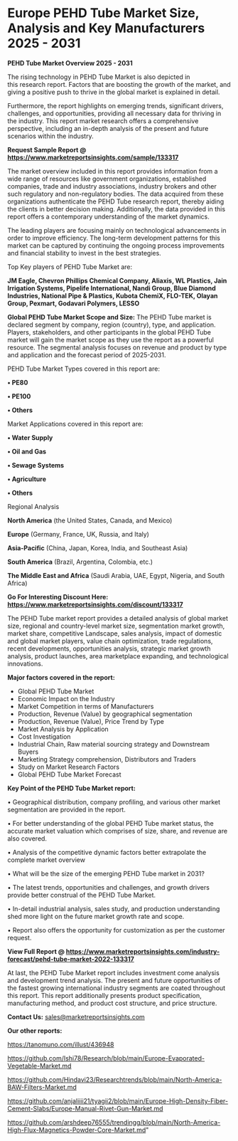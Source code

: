 # Europe PEHD Tube Market Size, Analysis and Key Manufacturers 2025 - 2031

<Strong> PEHD Tube Market Overview 2025 - 2031</strong>

The rising technology in PEHD Tube Market is also depicted in this research report. Factors that are boosting the growth of the market, and giving a positive push to thrive in the global market is explained in detail.

Furthermore, the report highlights on emerging trends, significant drivers, challenges, and opportunities, providing all necessary data for thriving in the industry. This report market research offers a comprehensive perspective, including an in-depth analysis of the present and future scenarios within the industry.

<strong>Request Sample Report @ <a href=https://www.marketreportsinsights.com/sample/133317>https://www.marketreportsinsights.com/sample/133317</a></strong>

The market overview included in this report provides information from a wide range of resources like government organizations, established companies, trade and industry associations, industry brokers and other such regulatory and non-regulatory bodies. The data acquired from these organizations authenticate the PEHD Tube research report, thereby aiding the clients in better decision making. Additionally, the data provided in this report offers a contemporary understanding of the market dynamics.

The leading players are focusing mainly on technological advancements in order to improve efficiency. The long-term development patterns for this market can be captured by continuing the ongoing process improvements and financial stability to invest in the best strategies.

Top Key players of PEHD Tube Market are:

<strong>JM Eagle, Chevron Phillips Chemical Company, Aliaxis, WL Plastics, Jain Irrigation Systems, Pipelife International, Nandi Group, Blue Diamond Industries, National Pipe & Plastics, Kubota ChemiX, FLO-TEK, Olayan Group, Pexmart, Godavari Polymers, LESSO</strong>

<strong><b>Global PEHD Tube Market Scope and Size:</b></strong>
The PEHD Tube market is declared segment by company, region (country), type, and application. Players, stakeholders, and other participants in the global PEHD Tube market will gain the market scope as they use the report as a powerful resource. The segmental analysis focuses on revenue and product by type and application and the forecast period of 2025-2031.

PEHD Tube Market Types covered in this report are:

<strong>• PE80

• PE100

• Others</strong>

Market Applications covered in this report are:

<strong>• Water Supply

• Oil and Gas

• Sewage Systems

• Agriculture

• Others</strong> 

Regional Analysis

<strong>North America</strong> (the United States, Canada, and Mexico)

<strong>Europe</strong> (Germany, France, UK, Russia, and Italy)

<strong>Asia-Pacific</strong> (China, Japan, Korea, India, and Southeast Asia)

<strong>South America</strong> (Brazil, Argentina, Colombia, etc.)

<strong>The Middle East and Africa</strong> (Saudi Arabia, UAE, Egypt, Nigeria, and South Africa)

<strong>Go For Interesting Discount Here: <a href=https://www.marketreportsinsights.com/discount/133317>https://www.marketreportsinsights.com/discount/133317</a></strong>

The PEHD Tube market report provides a detailed analysis of global market size, regional and country-level market size, segmentation market growth, market share, competitive Landscape, sales analysis, impact of domestic and global market players, value chain optimization, trade regulations, recent developments, opportunities analysis, strategic market growth analysis, product launches, area marketplace expanding, and technological innovations.

<strong><b>Major factors covered in the report:</b></strong>
<ul>
  <li>Global PEHD Tube Market </li>
  <li>Economic Impact on the Industry</li>
  <li>Market Competition in terms of Manufacturers</li>
  <li>Production, Revenue (Value) by geographical segmentation</li>
  <li>Production, Revenue (Value), Price Trend by Type</li>
  <li>Market Analysis by Application</li>
  <li>Cost Investigation</li>
  <li>Industrial Chain, Raw material sourcing strategy and Downstream Buyers</li>
  <li>Marketing Strategy comprehension, Distributors and Traders</li>
  <li>Study on Market Research Factors</li>
  <li>Global PEHD Tube Market Forecast</li>
</ul>

<strong><b>Key Point of the PEHD Tube Market report:</b></strong>

• Geographical distribution, company profiling, and various other market segmentation are provided in the report.

• For better understanding of the global PEHD Tube market status, the accurate market valuation which comprises of size, share, and revenue are also covered.

• Analysis of the competitive dynamic factors better extrapolate the complete market overview

• What will be the size of the emerging PEHD Tube market in 2031?

• The latest trends, opportunities and challenges, and growth drivers provide better construal of the PEHD Tube Market.

• In-detail industrial analysis, sales study, and production understanding shed more light on the future market growth rate and scope.

• Report also offers the opportunity for customization as per the customer request.

<strong><b>View Full Report @ <a href=https://www.marketreportsinsights.com/industry-forecast/pehd-tube-market-2022-133317>https://www.marketreportsinsights.com/industry-forecast/pehd-tube-market-2022-133317</a></b></strong>


At last, the PEHD Tube Market report includes investment come analysis and development trend analysis. The present and future opportunities of the fastest growing international industry segments are coated throughout this report. This report additionally presents product specification, manufacturing method, and product cost structure, and price structure.

<strong>Contact Us:</strong>
sales@marketreportsinsights.com

<strong>Our other reports:</strong>

<a href=https://tanomuno.com/illust/436948>https://tanomuno.com/illust/436948</a>

<a href=https://github.com/Ishi78/Research/blob/main/Europe-Evaporated-Vegetable-Market.md>https://github.com/Ishi78/Research/blob/main/Europe-Evaporated-Vegetable-Market.md</a>

<a href=https://github.com/Hindavi23/Researchtrends/blob/main/North-America-BAW-Filters-Market.md>https://github.com/Hindavi23/Researchtrends/blob/main/North-America-BAW-Filters-Market.md</a>

<a href=https://github.com/anjaliiii21/tyagii2/blob/main/Europe-High-Density-Fiber-Cement-Slabs/Europe-Manual-Rivet-Gun-Market.md>https://github.com/anjaliiii21/tyagii2/blob/main/Europe-High-Density-Fiber-Cement-Slabs/Europe-Manual-Rivet-Gun-Market.md</a>

<a href=https://github.com/arshdeep76555/trendingg/blob/main/North-America-High-Flux-Magnetics-Powder-Core-Market.md>https://github.com/arshdeep76555/trendingg/blob/main/North-America-High-Flux-Magnetics-Powder-Core-Market.md</a>"
